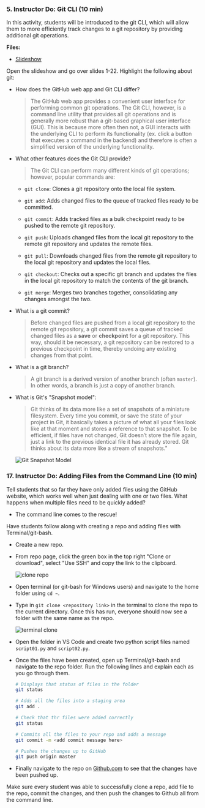 ### 5. Instructor Do: Git CLI (10 min)

In this activity, students will be introduced to the git CLI, which will allow them to more efficiently track changes to a git repository by providing additional git operations.  

**Files:**

* [Slideshow](Resources/Intro_to_Git.pptx)

Open the slideshow and go over slides 1-22. Highlight the following about git:

* How does the GitHub web app and Git CLI differ?

  > The GitHub web app provides a convenient user interface for performing common git operations. The Git CLI, however, is a command line utility that provides all git operations and is generally more robust than a git-based graphical user interface (GUI). This is because more often then not, a GUI interacts with the underlying CLI to perform its functionality (ex. click a button that executes a command in the backend) and therefore is often a simplified version of the underlying functionality.

* What other features does the Git CLI provide?

  > The Git CLI can perform many different kinds of git operations; however, popular commands are:

    * `git clone`: Clones a git repository onto the local file system.

    * `git add`: Adds changed files to the queue of tracked files ready to be committed.

    * `git commit`: Adds tracked files as a bulk checkpoint ready to be pushed to the remote git repository.

    * `git push`: Uploads changed files from the local git repository to the remote git repository and updates the remote files.

    * `git pull`: Downloads changed files from the remote git repository to the local git repository and updates the local files.

    * `git checkout`: Checks out a specific git branch and updates the files in the local git repository to match the contents of the git branch.

    * `git merge`: Merges two branches together, consolidating any changes amongst the two.

* What is a git commit?

  > Before changed files are pushed from a local git repository to the remote git repository, a git commit saves a queue of tracked changed files as a **save** or **checkpoint** for a git repository. This way, should it be necessary, a git repository can be restored to a previous checkpoint in time, thereby undoing any existing changes from that point.

* What is a git branch?

  > A git branch is a derived version of another branch (often `master`). In other words, a branch is just a copy of another branch.

* What is Git's "Snapshot model":

  > Git thinks of its data more like a set of snapshots of a miniature filesystem. Every time you commit, or save the state of your project in Git, it basically takes a picture of what all your files look like at that moment and stores a reference to that snapshot. To be efficient, if files have not changed, Git doesn’t store the file again, just a link to the previous identical file it has already stored. Git thinks about its data more like a stream of snapshots."

  ![Git Snapshot Model](https://git-scm.com/book/en/v2/images/snapshots.png)

### 17. Instructor Do: Adding Files from the Command Line (10 min)

Tell students that so far they have only added files using the GitHub website, which works well when just dealing with one or two files. What happens when multiple files need to be quickly added?

* The command line comes to the rescue!

Have students follow along with creating a repo and adding files with Terminal/git-bash.

* Create a new repo.

* From repo page, click the green box in the top right "Clone or download", select "Use SSH" and copy the link to the clipboard.

  ![clone repo](Images/GitClone.gif)

* Open terminal (or git-bash for Windows users) and navigate to the home folder using `cd ~`.

* Type in `git clone <repository link>` in the terminal to clone the repo to the current directory. Once this has run, everyone should now see a folder with the same name as the repo.

    ![terminal clone](Images/GitClone_command.png)

* Open the folder in VS Code and create two python script files named `script01.py` and `script02.py`.

* Once the files have been created, open up Terminal/git-bash and navigate to the repo folder. Run the following lines and explain each as you go through them.

  ```bash
  # Displays that status of files in the folder
  git status

  # Adds all the files into a staging area
  git add .

  # Check that thr files were added correctly
  git status

  # Commits all the files to your repo and adds a message
  git commit -m <add commit message here>

  # Pushes the changes up to GitHub
  git push origin master
  ```

* Finally navigate to the repo on [Github.com](https://github.com/) to see that the changes have been pushed up.

Make sure every student was able to successfully clone a repo, add file to the repo, commit the changes, and then push the changes to Github all from the command line.
